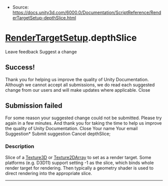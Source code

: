 * Source: https://docs.unity3d.com/6000.0/Documentation/ScriptReference/RenderTargetSetup-depthSlice.html

#  [RenderTargetSetup](https://docs.unity3d.com/6000.0/Documentation/ScriptReference/RenderTargetSetup.html).depthSlice
Leave feedback
Suggest a change
## Success!
Thank you for helping us improve the quality of Unity Documentation. Although we cannot accept all submissions, we do read each suggested change from our users and will make updates where applicable.
Close
## Submission failed
For some reason your suggested change could not be submitted. Please <a>try again</a> in a few minutes. And thank you for taking the time to help us improve the quality of Unity Documentation.
Close
Your name Your email Suggestion* Submit suggestion
Cancel
depthSlice; 
### Description
Slice of a [Texture3D](https://docs.unity3d.com/6000.0/Documentation/ScriptReference/Texture3D.html) or [Texture2DArray](https://docs.unity3d.com/6000.0/Documentation/ScriptReference/Texture2DArray.html) to set as a render target.
Some platforms (e.g. D3D11) support setting -1 as the slice, which binds whole render target for rendering. Then typically a geometry shader is used to direct rendering into the appropriate slice.
* * *
